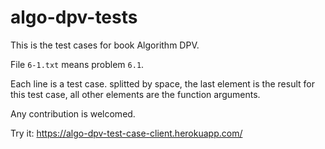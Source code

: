 # algo-dpv-tests

This is the test cases for book Algorithm DPV.

File `6-1.txt` means problem `6.1`.

Each line is a test case. splitted by space, the last element is the result for this test case, all other elements are the function arguments.

Any contribution is welcomed.

Try it: https://algo-dpv-test-case-client.herokuapp.com/
